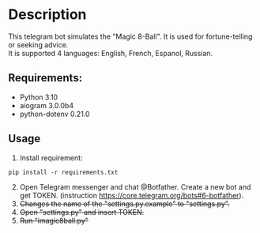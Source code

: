 # Description
This telegram bot simulates the "Magic 8-Ball". It is used for fortune-telling or seeking advice.<br>
It is supported 4 languages: English, French, Espanol, Russian.

## Requirements:

+ Python 3.10
+ aiogram 3.0.0b4
+ python-dotenv 0.21.0

## Usage

1. Install requirement:
```
pip install -r requirements.txt
```
2. Open Telegram messenger and chat @Botfather. Create a new bot and get TOKEN. (instruction https://core.telegram.org/bots#6-botfather).
3. ~~Changes the name of the "settings.py.example" to "settings.py".~~
4. ~~Open "settings.py" and insert TOKEN.~~
5. ~~Run "imagic8ball.py"~~
